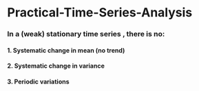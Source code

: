 # Practical-Time-Series-Analysis

### In a (weak) stationary time series , there is no:
#### 1. Systematic change in mean (no trend)
#### 2. Systematic change in variance 
#### 3. Periodic variations

